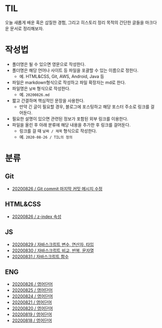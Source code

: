 # TIL

오늘 새롭게 배운 혹은 삽질한 경험, 그리고 히스토리 정리 목적의 간단한 글들을 마크다운 문서로 정리해보자.

# 작성법

- 폴더명은 될 수 있으면 영문으로 작성한다.
- 폴더명은 해당 언어나 사이트 등 파일을 포괄할 수 있는 이름으로 정한다.
  - 예. HTML&CSS, Git, AWS, Android, Java 등
- 파일은 markdown형식으로 작성하고 파일 확장자는 md로 한다.
- 파일명은 `날짜` 형식으로 작성한다.
  - 예. `20200826.md`
- 짧고 간결하며 핵심적인 문장을 사용한다.
  - 만약 긴 글이 필요할 경우, 블로그에 포스팅하고 해당 포스터 주소로 링크를 걸어둔다.
- 필요한 설명이 있으면 관련된 정보가 포함된 외부 링크를 이용한다.
- 파일을 올린 후 아래 분류에 해당 내용을 추가한 후 링크를 걸어둔다.
  - 링크를 걸 때 `날짜 / 제목` 형식으로 작성한다.
  - 예. `2020-08-26 / TIL의 정의`

# 분류

## Git

- [20200826 / Git commit 마지막 커밋 메시지 수정](https://github.com/kimmy100b/TIL/blob/master/Git/20200826.md)

## HTML&CSS

- [20200826 / z-index 속성](https://github.com/kimmy100b/TIL/blob/master/HTML%26CSS/20200826.md)

## JS

- [20200829 / 자바스크립트 변수, 연산자, 타입](https://github.com/kimmy100b/TIL/blob/master/JS/20200829.md)
- [20200830 / 자바스크립트 비교, 반복, 문자열](https://github.com/kimmy100b/TIL/blob/master/JS/20200830.md)
- [20200831 / 자바스크립트 함수](https://github.com/kimmy100b/TIL/blob/master/JS/20200831.md)

## ENG

- [20200826 / 영어단어](https://github.com/kimmy100b/TIL/blob/master/ENG/20200826.md)
- [20200825 / 영어단어](https://github.com/kimmy100b/TIL/blob/master/ENG/20200825.md)
- [20200824 / 영어단어](https://github.com/kimmy100b/TIL/blob/master/ENG/20200824.md)
- [20200821 / 영어단어](https://github.com/kimmy100b/TIL/blob/master/ENG/20200821.md)
- [20200820 / 영어단어](https://github.com/kimmy100b/TIL/blob/master/ENG/20200820.md)
- [20200819 / 영어단어](https://github.com/kimmy100b/TIL/blob/master/ENG/20200818.md)
- [20200818 / 영어단어](https://github.com/kimmy100b/TIL/blob/master/ENG/20200818.md)
